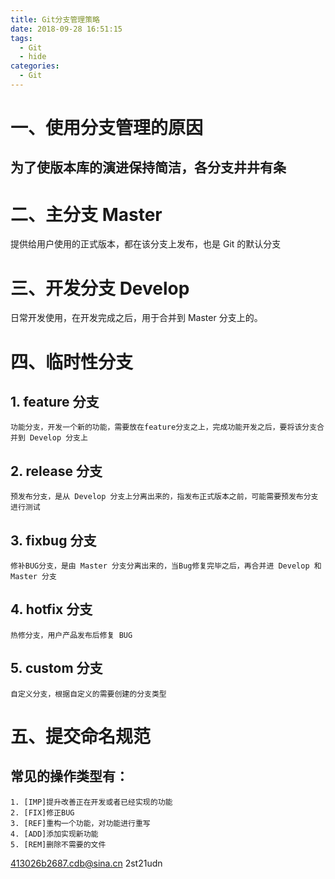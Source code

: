 ```yaml
---
title: Git分支管理策略
date: 2018-09-28 16:51:15
tags:
  - Git
  - hide
categories:
  - Git
---
```


# 一、使用分支管理的原因

## 为了使版本库的演进保持简洁，各分支井井有条

# 二、主分支 Master

提供给用户使用的正式版本，都在该分支上发布，也是 Git 的默认分支

# 三、开发分支 Develop

日常开发使用，在开发完成之后，用于合并到 Master 分支上的。

# 四、临时性分支

## 1. feature 分支

    功能分支，开发一个新的功能，需要放在feature分支之上，完成功能开发之后，要将该分支合并到 Develop 分支上

## 2. release 分支

    预发布分支，是从 Develop 分支上分离出来的，指发布正式版本之前，可能需要预发布分支进行测试

## 3. fixbug 分支

    修补BUG分支，是由 Master 分支分离出来的，当Bug修复完毕之后，再合并进 Develop 和 Master 分支

## 4. hotfix 分支

    热修分支，用户产品发布后修复 BUG

## 5. custom 分支

    自定义分支，根据自定义的需要创建的分支类型

# 五、提交命名规范

## 常见的操作类型有：

    1. [IMP]提升改善正在开发或者已经实现的功能
    2. [FIX]修正BUG
    3. [REF]重构一个功能，对功能进行重写
    4. [ADD]添加实现新功能
    5. [REM]删除不需要的文件

413026b2687.cdb@sina.cn 2st21udn
